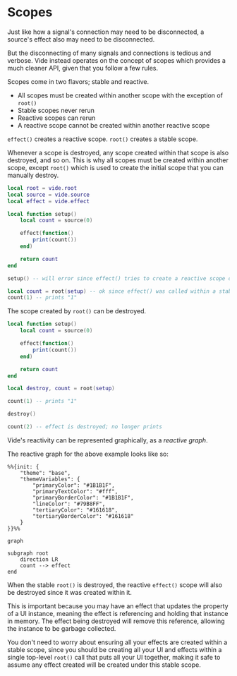 # Scopes

Just like how a signal's connection may need to be disconnected, a source's
effect also may need to be disconnected.

But the disconnecting of many signals and connections is tedious and verbose.
Vide instead operates on the concept of scopes which provides a much cleaner
API, given that you follow a few rules.

Scopes come in two flavors; stable and reactive.

- All scopes must be created within another scope with the exception of `root()`
- Stable scopes never rerun
- Reactive scopes can rerun
- A reactive scope cannot be created within another reactive scope

`effect()` creates a reactive scope.
`root()` creates a stable scope.

Whenever a scope is destroyed, any scope created within that scope is also
destroyed, and so on. This is why all scopes must be created within another
scope, except `root()` which is used to create the initial scope that you can
manually destroy.

```lua
local root = vide.root
local source = vide.source
local effect = vide.effect

local function setup()
    local count = source(0)

    effect(function()
        print(count())
    end)

    return count
end

setup() -- will error since effect() tries to create a reactive scope outside of a stable scope

local count = root(setup) -- ok since effect() was called within a stable scope
count(1) -- prints "1"
```

The scope created by `root()` can be destroyed.

```lua
local function setup()
    local count = source(0)

    effect(function()
        print(count())
    end)

    return count
end

local destroy, count = root(setup)

count(1) -- prints "1"

destroy()

count(2) -- effect is destroyed; no longer prints
```

Vide's reactivity can be represented graphically, as a *reactive graph*.

The reactive graph for the above example looks like so:

```mermaid
%%{init: {
    "theme": "base",
    "themeVariables": {
        "primaryColor": "#1B1B1F",
        "primaryTextColor": "#fff",
        "primaryBorderColor": "#1B1B1F",
        "lineColor": "#79B8FF",
        "tertiaryColor": "#161618",
        "tertiaryBorderColor": "#161618"
    }
}}%%

graph

subgraph root
    direction LR
    count --> effect
end
```

When the stable `root()` is destroyed, the reactive `effect()`
scope will also be destroyed since it was created within it.

This is important because you may have an effect that updates the property of a
UI instance, meaning the effect is referencing and holding that instance in
memory. The effect being destroyed will remove this reference, allowing the
instance to be garbage collected.

You don't need to worry about ensuring all your effects are created within a
stable scope, since you should be creating all your UI and effects within a
single top-level `root()` call that puts all your UI together, making it safe to
assume any effect created will be created under this stable scope.
